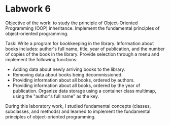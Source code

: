# Labwork 6

Objective of the work: to study the principle of Object-Oriented Programming (OOP) inheritance. Implement the fundamental principles of object-oriented programming.

Task:
Write a program for bookkeeping in the library. Information about books includes: author's full name, title, year of publication, and the number of copies of the book in the library. Provide selection through a menu and implement the following functions:

- Adding data about newly arriving books to the library.
- Removing data about books being decommissioned.
- Providing information about all books, ordered by authors.
- Providing information about all books, ordered by the year of publication.
Organize data storage using a container class multimap, using the "author's full name" as the key.

During this laboratory work, I studied fundamental concepts (classes, subclasses, and methods) and learned to implement the fundamental principles of object-oriented programming.
